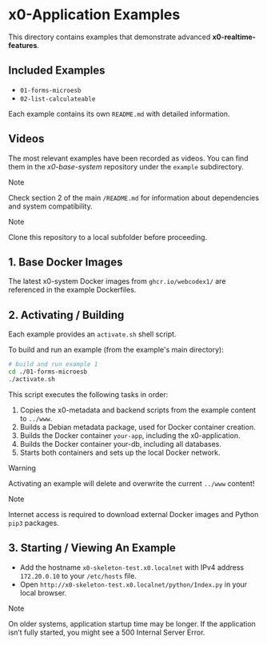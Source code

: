 # x0-Application Examples

This directory contains examples that demonstrate advanced **x0-realtime-features**.

## Included Examples

- `01-forms-microesb`
- `02-list-calculateable`

Each example contains its own `README.md` with detailed information.

## Videos

The most relevant examples have been recorded as videos. 
You can find them in the *x0-base-system* repository under the `example` subdirectory.

>[!NOTE]
> Check section 2 of the main `/README.md` for information about dependencies and system compatibility.

>[!NOTE]
> Clone this repository to a local subfolder before proceeding.

## 1. Base Docker Images

The latest x0-system Docker images from `ghcr.io/webcodex1/` are referenced in the example Dockerfiles.

## 2. Activating / Building

Each example provides an `activate.sh` shell script.

To build and run an example (from the example's main directory):

```bash
# build and run example 1
cd ./01-forms-microesb
./activate.sh
```

This script executes the following tasks in order:

1. Copies the x0-metadata and backend scripts from the example content to `../www`.
2. Builds a Debian metadata package, used for Docker container creation.
3. Builds the Docker container `your-app`, including the x0-application.
4. Builds the Docker container your-db, including all databases.
5. Starts both containers and sets up the local Docker network.

>[!WARNING]
> Activating an example will delete and overwrite the current `../www` content!

>[!NOTE]
> Internet access is required to download external Docker images and Python `pip3` packages.

## 3. Starting / Viewing An Example

- Add the hostname `x0-skeleton-test.x0.localnet` with IPv4 address `172.20.0.10` to your `/etc/hosts` file.
- Open `http://x0-skeleton-test.x0.localnet/python/Index.py` in your local browser.

>[!NOTE]
> On older systems, application startup time may be longer. If the application isn’t
> fully started, you might see a 500 Internal Server Error.
